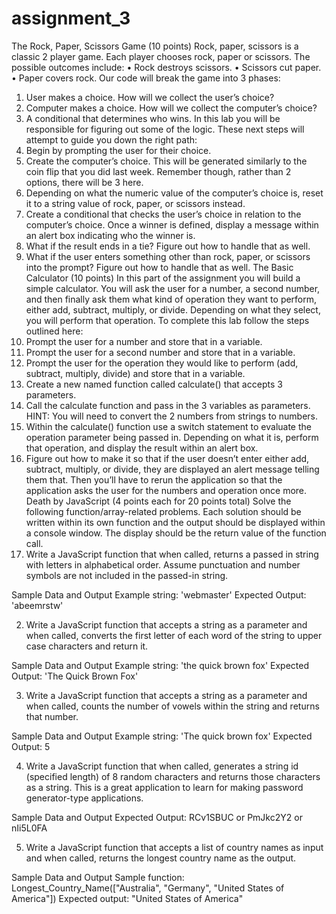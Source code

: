 # assignment_3
The Rock, Paper, Scissors Game (10 points)
Rock, paper, scissors is a classic 2 player game. Each player chooses rock, paper or scissors. The possible outcomes include:
•	Rock destroys scissors.
•	Scissors cut paper.
•	Paper covers rock.
Our code will break the game into 3 phases:
1.	User makes a choice. How will we collect the user’s choice?
2.	Computer makes a choice. How will we collect the computer’s choice?
3.	A conditional that determines who wins.
In this lab you will be responsible for figuring out some of the logic. These next steps will attempt to guide you down the right path: 
1.	Begin by prompting the user for their choice.
2.	Create the computer’s choice. This will be generated similarly to the coin flip that you did last week. Remember though, rather than 2 options, there will be 3 here.
3.	Depending on what the numeric value of the computer’s choice is, reset it to a string value of rock, paper, or scissors instead.
4.	Create a conditional that checks the user’s choice in relation to the computer’s choice. Once a winner is defined, display a message within an alert box indicating who the winner is.
5.	What if the result ends in a tie? Figure out how to handle that as well.
6.	What if the user enters something other than rock, paper, or scissors into the prompt? Figure out how to handle that as well.
The Basic Calculator (10 points)
In this part of the assignment you will build a simple calculator. You will ask the user for a number, a second number, and then finally ask them what kind of operation they want to perform, either add, subtract, multiply, or divide. Depending on what they select, you will perform that operation. To complete this lab follow the steps outlined here:
1.	Prompt the user for a number and store that in a variable.
2.	Prompt the user for a second number and store that in a variable.
3.	Prompt the user for the operation they would like to perform (add, subtract, multiply, divide) and store that in a variable.
4.	Create a new named function called calculate() that accepts 3 parameters.
5.	Call the calculate function and pass in the 3 variables as parameters. 
HINT: You will need to convert the 2 numbers from strings to numbers. 
6.	Within the calculate() function use a switch statement to evaluate the operation parameter being passed in. Depending on what it is, perform that operation, and display the result within an alert box.
7.	Figure out how to make it so that if the user doesn’t enter either add, subtract, multiply, or divide, they are displayed an alert message telling them that. Then you’ll have to rerun the application so that the application asks the user for the numbers and operation once more.
Death by JavaScript (4 points each for 20 points total)
Solve the following function/array-related problems. Each solution should be written within its own function and the output should be displayed within a console window. The display should be the return value of the function call.
1.	Write a JavaScript function that when called, returns a passed in string with letters in alphabetical order. Assume punctuation and number symbols are not included in the passed-in string.

Sample Data and Output
Example string: 'webmaster' 
Expected Output: 'abeemrstw'

2.	Write a JavaScript function that accepts a string as a parameter and when called, converts the first letter of each word of the string to upper case characters and return it.

Sample Data and Output
Example string: 'the quick brown fox' 
Expected Output: 'The Quick Brown Fox'

3.	Write a JavaScript function that accepts a string as a parameter and when called, counts the number of vowels within the string and returns that number.

Sample Data and Output
Example string: 'The quick brown fox' 
Expected Output: 5

4.	Write a JavaScript function that when called, generates a string id (specified length) of 8 random characters and returns those characters as a string. This is a great application to learn for making password generator-type applications.

Sample Data and Output
Expected Output: RCv1SBUC or PmJkc2Y2 or nIi5L0FA

5.	Write a JavaScript function that accepts a list of country names as input and when called, returns the longest country name as the output.

Sample Data and Output
Sample function: Longest_Country_Name(["Australia", "Germany", "United States of America"])
Expected output: "United States of America"
